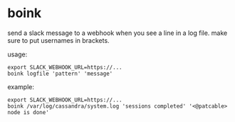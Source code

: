 # boink

send a slack message to a webhook when you see a line in a log file. make sure to put usernames in brackets.

usage:
```
export SLACK_WEBHOOK_URL=https://...
boink logfile 'pattern' 'message'
```

example:
```
export SLACK_WEBHOOK_URL=https://...
boink /var/log/cassandra/system.log 'sessions completed' '<@patcable> node is done'
```


